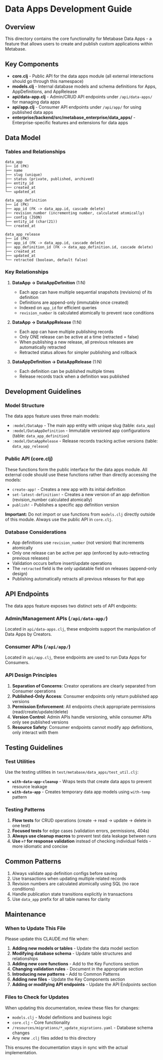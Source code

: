 # Data Apps Development Guide

## Overview

This directory contains the core functionality for Metabase Data Apps - a feature that allows users to create and publish custom applications within Metabase.

## Key Components

- **core.clj** - Public API for the data apps module (all external interactions should go through this namespace)
- **models.clj** - Internal database models and schema definitions for Apps, AppDefinitions, and AppRelease
- **api/data-app.clj** - Admin/CRUD API endpoints under `/api/data-apps/` for managing data apps
- **api/app.clj** - Consumer API endpoints under `/api/app/` for using published data apps
- **enterprise/backend/src/metabase_enterprise/data_apps/** - Enterprise-specific features and extensions for data apps

## Data Model

### Tables and Relationships

```
data_app
├── id (PK)
├── name
├── slug (unique)
├── status (private, published, archived)
├── entity_id
├── created_at
└── updated_at

data_app_definition
├── id (PK)
├── app_id (FK -> data_app.id, cascade delete)
├── revision_number (incrementing number, calculated atomically)
├── config (JSON)
├── entity_id (char(21))
└── created_at

data_app_release
├── id (PK)
├── app_id (FK -> data_app.id, cascade delete)
├── app_definition_id (FK -> data_app_definition.id, cascade delete)
├── created_at
├── updated_at
└── retracted (boolean, default false)
```

### Key Relationships

1. **DataApp → DataAppDefinition** (1:N)
   - Each app can have multiple sequential snapshots (revisions) of its definition
   - Definitions are append-only (immutable once created)
   - Indexed on `app_id` for efficient queries
   - `revision_number` is calculated atomically to prevent race conditions

2. **DataApp → DataAppRelease** (1:N)
   - Each app can have multiple publishing records
   - Only ONE release can be active at a time (retracted = false)
   - When publishing a new release, all previous releases are automatically retracted
   - Retracted status allows for simpler publishing and rollback

3. **DataAppDefinition → DataAppRelease** (1:N)
   - Each definition can be published multiple times
   - Release records track when a definition was published

## Development Guidelines

### Model Structure

The data apps feature uses three main models:
- `:model/DataApp` - The main app entity with unique slug (table: `data_app`)
- `:model/DataAppDefinition` - Immutable versioned app configurations (table: `data_app_definition`)
- `:model/DataAppRelease` - Release records tracking active versions (table: `data_app_release`)

### Public API (core.clj)

These functions form the public interface for the data apps module. All external code should use these functions rather than directly accessing the models:

- `create-app!` - Creates a new app with its initial definition
- `set-latest-definition!` - Creates a new version of an app definition (revision_number calculated atomically)
- `publish!` - Publishes a specific app definition version

**Important:** Do not import or use functions from `models.clj` directly outside of this module. Always use the public API in `core.clj`.

### Database Considerations

- App definitions use `revision_number` (not version) that increments atomically
- Only one release can be active per app (enforced by auto-retracting previous releases)
- Validation occurs before insert/update operations
- The `retracted` field is the only updatable field on releases (append-only design)
- Publishing automatically retracts all previous releases for that app

## API Endpoints

The data apps feature exposes two distinct sets of API endpoints:

### Admin/Management APIs (`/api/data-app/`)

Located in `api/data-apps.clj`, these endpoints support the manipulation of Data Apps by Creators.

### Consumer APIs (`/api/app/`)

Located in `api/app.clj`, these endpoints are used to run Data Apps for Consumers.

### API Design Principles

1. **Separation of Concerns**: Creator operations are clearly separated from Consumer operations
2. **Published-Only Access**: Consumer endpoints only return published app versions
3. **Permission Enforcement**: All endpoints check appropriate permissions (read/create/update/delete)
4. **Version Control**: Admin APIs handle versioning, while consumer APIs only see published versions
5. **Resource Safety**: Consumer endpoints cannot modify app definitions, only interact with them

## Testing Guidelines

### Test Utilities

Use the testing utilities in `test/metabase/data_apps/test_util.clj`:

- **`with-data-app-cleanup`** - Wraps tests that create data apps to prevent resource leakage
- **`with-data-app`** - Creates temporary data app models using `with-temp` pattern

### Testing Patterns

1. **Flow tests** for CRUD operations (create → read → update → delete in one test)
2. **Focused tests** for edge cases (validation errors, permissions, 404s)
3. **Always use cleanup macros** to prevent test data leakage between runs
4. **Use `=?` for response validation** instead of checking individual fields - more idiomatic and concise

## Common Patterns

1. Always validate app definition configs before saving
2. Use transactions when updating multiple related records
3. Revision numbers are calculated atomically using SQL (no race conditions)
4. Handle publication state transitions explicitly in transactions
5. Use `data_app` prefix for all table names for clarity

## Maintenance

### When to Update This File

Please update this CLAUDE.md file when:

1. **Adding new models or tables** - Update the data model section
2. **Modifying database schema** - Update table structures and relationships
3. **Adding new core functions** - Add to the Key Functions section
4. **Changing validation rules** - Document in the appropriate section
5. **Introducing new patterns** - Add to Common Patterns
6. **Adding new files** - Update the Key Components section
7. **Adding or modifying API endpoints** - Update the API Endpoints section

### Files to Check for Updates

When updating this documentation, review these files for changes:
- `models.clj` - Model definitions and business logic
- `core.clj` - Core functionality
- `/resources/migrations/*_update_migrations.yaml` - Database schema changes
- Any new `.clj` files added to this directory

This ensures the documentation stays in sync with the actual implementation.
